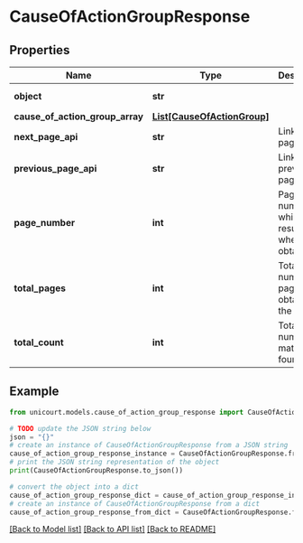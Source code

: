 # CauseOfActionGroupResponse


## Properties

Name | Type | Description | Notes
------------ | ------------- | ------------- | -------------
**object** | **str** |  | [default to 'CauseOfActionGroupResponse']
**cause_of_action_group_array** | [**List[CauseOfActionGroup]**](CauseOfActionGroup.md) |  | 
**next_page_api** | **str** | Link to next page. | 
**previous_page_api** | **str** | Link to previous page. | 
**page_number** | **int** | Page number for which results where obtained. | 
**total_pages** | **int** | Total number of pages to obtain all the objects. | 
**total_count** | **int** | Total number of matches found. | 

## Example

```python
from unicourt.models.cause_of_action_group_response import CauseOfActionGroupResponse

# TODO update the JSON string below
json = "{}"
# create an instance of CauseOfActionGroupResponse from a JSON string
cause_of_action_group_response_instance = CauseOfActionGroupResponse.from_json(json)
# print the JSON string representation of the object
print(CauseOfActionGroupResponse.to_json())

# convert the object into a dict
cause_of_action_group_response_dict = cause_of_action_group_response_instance.to_dict()
# create an instance of CauseOfActionGroupResponse from a dict
cause_of_action_group_response_from_dict = CauseOfActionGroupResponse.from_dict(cause_of_action_group_response_dict)
```
[[Back to Model list]](../README.md#documentation-for-models) [[Back to API list]](../README.md#documentation-for-api-endpoints) [[Back to README]](../README.md)


